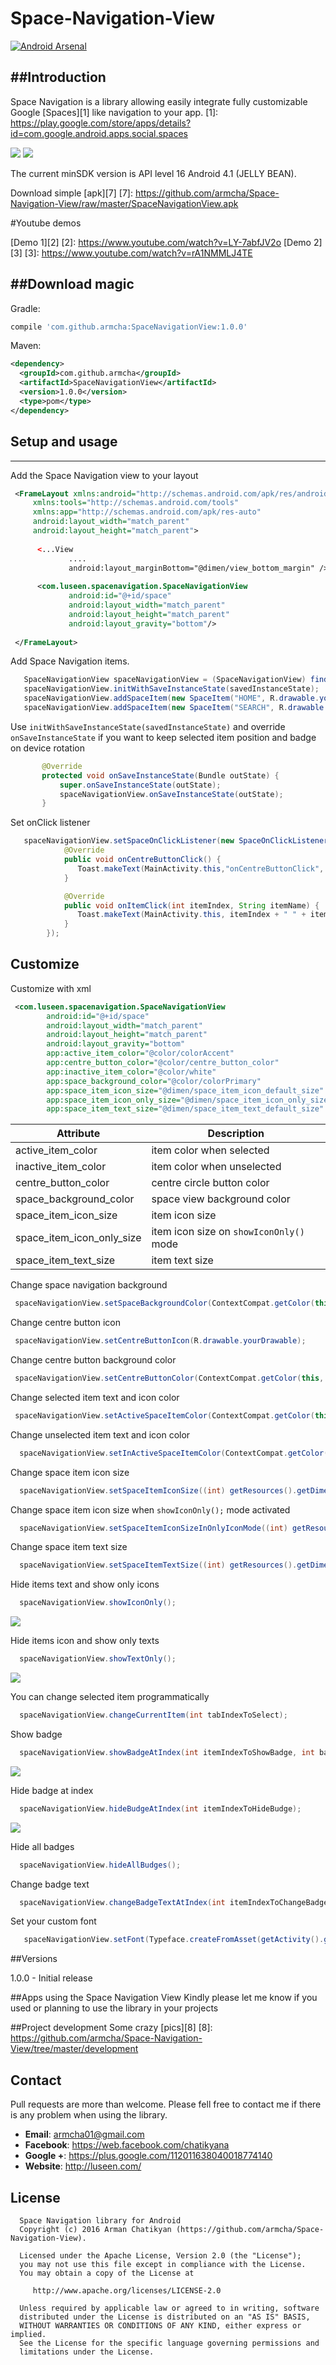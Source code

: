 # Space-Navigation-View
[![Android Arsenal](https://img.shields.io/badge/Android%20Arsenal-Space--Navigation--View-green.svg?style=true)](https://android-arsenal.com/details/1/4180)

##Introduction
------------
Space Navigation is a library allowing easily integrate fully customizable Google [Spaces][1] like navigation to your app.
[1]: https://play.google.com/store/apps/details?id=com.google.android.apps.social.spaces

![](screens/mainGif.gif)
![](screens/screen4.png)


The current minSDK version is API level 16 Android 4.1 (JELLY BEAN).

Download simple [apk][7]
[7]: https://github.com/armcha/Space-Navigation-View/raw/master/SpaceNavigationView.apk

#Youtube demos 

[Demo 1][2]
[2]: https://www.youtube.com/watch?v=LY-7abfJV2o
[Demo 2][3]
[3]: https://www.youtube.com/watch?v=rA1NMMLJ4TE

##Download magic
-----------------------


Gradle:
```groovy
compile 'com.github.armcha:SpaceNavigationView:1.0.0'
```
Maven:
```xml
<dependency>
  <groupId>com.github.armcha</groupId>
  <artifactId>SpaceNavigationView</artifactId>
  <version>1.0.0</version>
  <type>pom</type>
</dependency>
```

## Setup and usage
------------------

Add the Space Navigation view to your layout

```xml
 <FrameLayout xmlns:android="http://schemas.android.com/apk/res/android"
     xmlns:tools="http://schemas.android.com/tools"
     xmlns:app="http://schemas.android.com/apk/res-auto"
     android:layout_width="match_parent"
     android:layout_height="match_parent">
     
      <...View
             ....
             android:layout_marginBottom="@dimen/view_bottom_margin" />
             
      <com.luseen.spacenavigation.SpaceNavigationView
             android:id="@+id/space"
             android:layout_width="match_parent"
             android:layout_height="match_parent"
             android:layout_gravity="bottom"/>
             
 </FrameLayout>
```

Add Space Navigation items.

```java
   SpaceNavigationView spaceNavigationView = (SpaceNavigationView) findViewById(R.id.space);
   spaceNavigationView.initWithSaveInstanceState(savedInstanceState);
   spaceNavigationView.addSpaceItem(new SpaceItem("HOME", R.drawable.yourDrawable));
   spaceNavigationView.addSpaceItem(new SpaceItem("SEARCH", R.drawable.yourDrawable));
```
Use ```initWithSaveInstanceState(savedInstanceState)``` and override ```onSaveInstanceState``` 
if you want to keep selected item position and badge on device rotation
```java
       @Override
       protected void onSaveInstanceState(Bundle outState) {
           super.onSaveInstanceState(outState);
           spaceNavigationView.onSaveInstanceState(outState);
       }
```

Set onClick listener
```java
   spaceNavigationView.setSpaceOnClickListener(new SpaceOnClickListener() {
            @Override
            public void onCentreButtonClick() {
               Toast.makeText(MainActivity.this,"onCentreButtonClick", Toast.LENGTH_SHORT).show();
            }

            @Override
            public void onItemClick(int itemIndex, String itemName) {
               Toast.makeText(MainActivity.this, itemIndex + " " + itemName, Toast.LENGTH_SHORT).show();
            }
        });
```

Customize
---------

Customize with xml

```xml
 <com.luseen.spacenavigation.SpaceNavigationView
        android:id="@+id/space"
        android:layout_width="match_parent"
        android:layout_height="match_parent"
        android:layout_gravity="bottom"
        app:active_item_color="@color/colorAccent"
        app:centre_button_color="@color/centre_button_color"
        app:inactive_item_color="@color/white"
        app:space_background_color="@color/colorPrimary"
        app:space_item_icon_size="@dimen/space_item_icon_default_size"
        app:space_item_icon_only_size="@dimen/space_item_icon_only_size"
        app:space_item_text_size="@dimen/space_item_text_default_size" />
```

|  Attribute | Description |
|---|---|
| active_item_color  | item color when selected |
| inactive_item_color |  item color when unselected |
| centre_button_color | centre circle button color |
| space_background_color | space view background color |
| space_item_icon_size | item icon size |
| space_item_icon_only_size | item icon size on ```showIconOnly()``` mode |
| space_item_text_size | item text size |

Change space navigation background
```java
 spaceNavigationView.setSpaceBackgroundColor(ContextCompat.getColor(this, R.color.yourColor));
```

Change centre button icon 
```java
 spaceNavigationView.setCentreButtonIcon(R.drawable.yourDrawable);
```

Change centre button background color 
```java
 spaceNavigationView.setCentreButtonColor(ContextCompat.getColor(this, R.color.yourColor));
```

Change selected item text and icon color
```java
 spaceNavigationView.setActiveSpaceItemColor(ContextCompat.getColor(this, R.color.yourColor));
```

Change unselected item text and icon color
```java
  spaceNavigationView.setInActiveSpaceItemColor(ContextCompat.getColor(this, R.color.yourColor));
```

Change space item icon size
```java
  spaceNavigationView.setSpaceItemIconSize((int) getResources().getDimension(R.dimen.yourDimen));
```

Change space item icon size when ```showIconOnly();``` mode activated
```java
  spaceNavigationView.setSpaceItemIconSizeInOnlyIconMode((int) getResources().getDimension(R.dimen.yourDimen));
```

Change space item text size
```java
  spaceNavigationView.setSpaceItemTextSize((int) getResources().getDimension(R.dimen.yourDimen));
```

Hide items text and show only icons
```java
  spaceNavigationView.showIconOnly();
```
![](screens/screen2.png)

Hide items icon and show only texts
```java
  spaceNavigationView.showTextOnly();
```
![](screens/screen5.png)

You can change selected item programmatically
```java
  spaceNavigationView.changeCurrentItem(int tabIndexToSelect);
```

Show badge
```java
  spaceNavigationView.showBadgeAtIndex(int itemIndexToShowBadge, int badgeCountText, int badgeBackgroundColor);
```
![](screens/gif1.gif)

Hide badge at index
```java
  spaceNavigationView.hideBudgeAtIndex(int itemIndexToHideBudge);
```
![](screens/gif2.gif)

Hide all badges
```java
  spaceNavigationView.hideAllBudges();
```

Change badge text
```java
  spaceNavigationView.changeBadgeTextAtIndex(int itemIndexToChangeBadge, int badgeCountText);
```

Set your custom font
```java
   spaceNavigationView.setFont(Typeface.createFromAsset(getActivity().getAssets(), "your_cutom_font.ttf"));
```


##Versions

1.0.0 - Initial release

##Apps using the Space Navigation View
Kindly please let me know if you used or planning to use the library in your projects

##Project development
Some crazy [pics][8]
[8]: https://github.com/armcha/Space-Navigation-View/tree/master/development

## Contact 

Pull requests are more than welcome.
Please fell free to contact me if there is any problem when using the library.

- **Email**: armcha01@gmail.com
- **Facebook**: https://web.facebook.com/chatikyana
- **Google +**: https://plus.google.com/112011638040018774140
- **Website**: http://luseen.com/

License
--------


      Space Navigation library for Android
      Copyright (c) 2016 Arman Chatikyan (https://github.com/armcha/Space-Navigation-View).
      
      Licensed under the Apache License, Version 2.0 (the "License");
      you may not use this file except in compliance with the License.
      You may obtain a copy of the License at

         http://www.apache.org/licenses/LICENSE-2.0

      Unless required by applicable law or agreed to in writing, software
      distributed under the License is distributed on an "AS IS" BASIS,
      WITHOUT WARRANTIES OR CONDITIONS OF ANY KIND, either express or implied.
      See the License for the specific language governing permissions and
      limitations under the License.
    
